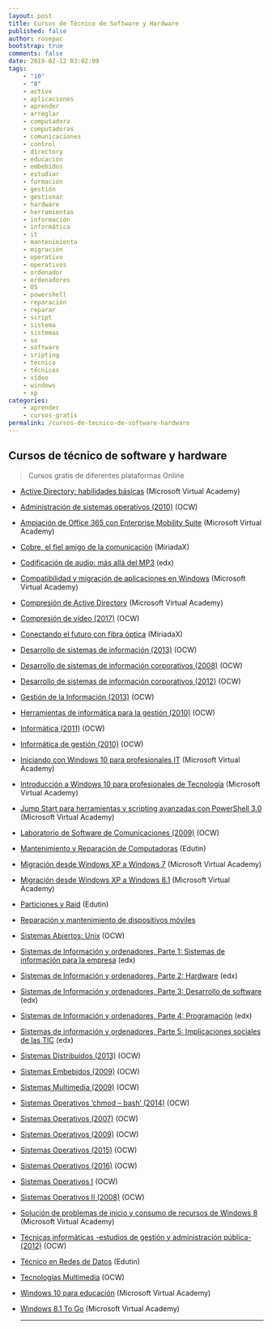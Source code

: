 ```yaml
---
layout: post
title: Cursos de Técnico de Software y Hardware
published: false
author: rosepac
bootstrap: true
comments: false
date: 2019-02-12 03:02:09
tags:
    - "10"
    - "8"
    - active
    - aplicaciones
    - aprender
    - arreglar
    - computadora
    - computadoras
    - comunicaciones
    - control
    - directory
    - educación
    - embebidos
    - estudiar
    - formación
    - gestión
    - gestionar
    - hardware
    - herramientas
    - información
    - informática
    - it
    - mantenimiento
    - migración
    - operativo
    - operativos
    - ordenador
    - ordenadores
    - OS
    - powershell
    - reparación
    - reparar
    - script
    - sistema
    - sistemas
    - so
    - software
    - sripting
    - técnico
    - técnicos
    - vídeo
    - windows
    - xp
categories:
    - aprender
    - cursos-gratis
permalink: /cursos-de-tecnico-de-software-hardware
---
```

## Cursos de técnico de software y hardware

> Cursos gratis de diferentes plataformas Online

  * [Active Directory: habilidades básicas][1] (Microsoft Virtual Academy)
  * [Administración de sistemas operativos (2010)][2] (OCW)
  * [Ampiación de Office 365 con Enterprise Mobility Suite][3] (Microsoft Virtual Academy)
  * [Cobre, el fiel amigo de la comunicación][4] (MiriadaX)
  * [Codificación de audio: más allá del MP3][5] (edx)
  * [Compatibilidad y migración de aplicaciones en Windows][6] (Microsoft Virtual Academy)
  * [Compresión de Active Directory][7] (Microsoft Virtual Academy)
  * [Compresión de vídeo (2017)][8] (OCW)
  * [Conectando el futuro con fibra óptica][9] (MiriadaX)
  * [Desarrollo de sistemas de información (2013)][10] (OCW)
  * [Desarrollo de sistemas de información corporativos (2008)][11] (OCW)
  * [Desarrollo de sistemas de información corporativos (2012)][12] (OCW)
  * [Gestión de la Información (2013)][13] (OCW)
  * [Herramientas de informática para la gestión (2010)][14] (OCW)
  * [Informática (2011)][15] (OCW)
  * [Informática de gestión (2010)][16] (OCW)
  * [Iniciando con Windows 10 para profesionales IT][17] (Microsoft Virtual Academy)
  * [Introducción a Windows 10 para profesionales de Tecnología][18] (Microsoft Virtual Academy)
  * [Jump Start para herramientas y scripting avanzadas con PowerShell 3.0][19] (Microsoft Virtual Academy)
  * [Laboratorio de Software de Comunicaciones (2009)][20] (OCW)
  * [Mantenimiento y Reparación de Computadoras][21] (Edutin)
  * [Migración desde Windows XP a Windows 7][22] (Microsoft Virtual Academy)
  * [Migración desde Windows XP a Windows 8.1][23] (Microsoft Virtual Academy)
  * [Particiones y Raid][24] (Edutin)
  * [Reparación y mantenimiento de dispositivos móviles][25]
  * [Sistemas Abiertos: Unix][26] (OCW)
  * [Sistemas de Información y ordenadores, Parte 1: Sistemas de información para la empresa][27] (edx)
  * [Sistemas de Información y ordenadores, Parte 2: Hardware][28] (edx)
  * [Sistemas de Información y ordenadores, Parte 3: Desarrollo de software][29] (edx)
  * [Sistemas de Información y ordenadores, Parte 4: Programación][30] (edx)
  * [Sistemas de información y ordenadores, Parte 5: Implicaciones sociales de las TIC][31] (edx)
  * [Sistemas Distribuidos (2013)][32] (OCW)
  * [Sistemas Embebidos (2009)][33] (OCW)
  * [Sistemas Multimedia (2009)][34] (OCW)
  * [Sistemas Operativos &#8216;chmod &#8211; bash&#8217; (2014)][35] (OCW)
  * [Sistemas Operativos (2007)][36] (OCW)
  * [Sistemas Operativos (2009)][37] (OCW)
  * [Sistemas Operativos (2015)][38] (OCW)
  * [Sistemas Operativos (2016)][39] (OCW)
  * [Sistemas Operativos I][40] (OCW)
  * [Sistemas Operativos II (2008)][41] (OCW)
  * [Solución de problemas de inicio y consumo de recursos de Windows 8][42] (Microsoft Virtual Academy)
  * [Técnicas informáticas -estudios de gestión y administración pública- (2012)][43] (OCW)
  * [Técnico en Redes de Datos][44] (Edutin)
  * [Tecnologías Multimedia][45] (OCW)
  * [Windows 10 para educación][46] (Microsoft Virtual Academy)
  * [Windows 8.1 To Go][47] (Microsoft Virtual Academy)
  
    * * *

 [1]: https://mva.microsoft.com/es-es/training-courses/active-directory-habilidades-bsicas-14772
 [2]: http://www.upv.es/pls/oalu/sic_asi.ficha_asig_ocw?p_rama=T&p_idioma=c&p_vista=MSE&p_asi=6842&p_caca=2010
 [3]: https://mva.microsoft.com/es-es/training-courses/ampliacin-de-office-365-con-enterprise-mobility-suite-8332
 [4]: https://miriadax.net/web/cobre-el-fiel-amigo-de-la-comunicacion-2-edicion-/inicio
 [5]: https://www.edx.org/es/course/codificacion-de-audio-mas-alla-del-mp3-upvalenciax-mp3201x-0
 [6]: https://mva.microsoft.com/es-es/training-courses/compatibilidad-y-migracin-de-aplicaciones-en-windows-8811
 [7]: https://mva.microsoft.com/es-es/training-courses/comprensin-de-active-directory-8233
 [8]: https://ocw.unican.es/course/view.php?id=13
 [9]: https://miriadax.net/web/conectando-el-futuro-con-fibra-optica-5-edicion-_prueba
 [10]: https://ocw.unican.es/course/view.php?id=99
 [11]: http://ocw.uc3m.es/ingenieria-informatica/desarrollo-de-sistemas-de-informacion-corporativos
 [12]: http://ocw.uc3m.es/ingenieria-informatica/desarrollo-de-sistemas-de-informacion-corporativos-1
 [13]: http://ocw.uma.es/ingenierias/gestion-de-la-informacion
 [14]: http://ocw.bib.upct.es/course/view.php?id=119
 [15]: http://ocw.uc3m.es/ingenieria-informatica/informatica
 [16]: http://www.upv.es/pls/oalu/sic_asi.ficha_asig_ocw?p_rama=T&p_idioma=c&p_vista=MSE&p_asi=10127&p_caca=2010
 [17]: https://mva.microsoft.com/es-es/training-courses/iniciando-con-windows-10-para-profesionales-it-16455
 [18]: https://mva.microsoft.com/es-es/training-courses/introduccin-a-windows-10-para-profesionales-de-tecnologa-14781
 [19]: https://mva.microsoft.com/es-es/training-courses/jump-start-para-herramientas-y-scripting-avanzados-con-powershell-30-8277
 [20]: http://ocwus.us.es/ingenieria-telematica/pp/Course_listing
 [21]: https://edutin.com/curso-de-tecnico-de-reparacion-de-computadora-3321
 [22]: https://mva.microsoft.com/es-es/training-courses/migracin-desde-windows-xp-a-windows-7-12650
 [23]: https://mva.microsoft.com/es-es/training-courses/migracin-desde-windows-xp-a-windows-81-8273
 [24]: https://edutin.com/curso-de-particiones-y-RAID-basico-3061
 [25]: https://edutin.com/curso-de-reparacion-de-dispositivos-moviles-3075
 [26]: http://ocw.upm.es/arquitectura-y-tecnologia-de-computadores/sistemas-abiertos-unix
 [27]: https://www.edx.org/course/sistemas-de-informacion-y-ordenadores-upvalenciax-sic101-1x
 [28]: https://www.edx.org/course/sistemas-de-informacion-y-ordenadores-upvalenciax-sic101-2x
 [29]: https://www.edx.org/course/sistemas-de-informacion-y-ordenadores-upvalenciax-sic101-3x
 [30]: https://www.edx.org/course/sistemas-de-informacion-y-ordenadores-upvalenciax-sic101-4x
 [31]: https://www.edx.org/course/sistemas-de-informacion-y-ordenadores-upvalenciax-sic101-5x
 [32]: http://ocw.uc3m.es/ingenieria-informatica/sistemas-distribuidos-2013
 [33]: http://ocw.um.es/ingenierias/sistemas-embebidos
 [34]: https://poliformat.upv.es/portal/tool/f682ea53-3e5c-411c-0097-a0a16d5fb6a9?panel=Main
 [35]: https://campusvirtual.ull.es/ocw/course/view.php?id=105
 [36]: http://ocw.innova.uned.es/ocwuniversia/Ing_tecnico_infor_sistemas/SO_II
 [37]: http://ocwus.us.es/ingenieria-telematica/pp-1/Course_listing
 [38]: http://ocw.uc3m.es/ingenieria-informatica/sistemas-operativos
 [39]: http://ocw.uji.es/curso/1514152
 [40]: http://ocw.upm.es/arquitectura-y-tecnologia-de-computadores/sistemas-operativos-i
 [41]: http://www.upv.es/pls/oalu/sic_asi.ficha_asig_ocw?p_rama=T&p_idioma=c&p_vista=MSE&p_asi=5850&p_caca=2008
 [42]: https://mva.microsoft.com/es-es/training-courses/solucin-de-problemas-de-inicio-y-consumo-de-recursos-de-windows-8-11553
 [43]: https://ocw.ua.es/es/ingenieria-y-arquitectura/tecnicas-informaticas-para-estudios-de-gestion-y-administracion-publica-2012.html
 [44]: https://edutin.com/curso-de-tecnico-en-redes-de-datos-completo-3316
 [45]: https://campusvirtual.ull.es/ocw/course/view.php?id=5
 [46]: https://mva.microsoft.com/es-es/training-courses/windows-10-para-educacin-15705
 [47]: https://mva.microsoft.com/es-es/training-courses/windows-81-to-go-8272